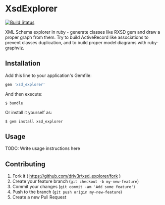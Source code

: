 # XsdExplorer

[![Build Status](https://travis-ci.org/driv3r/xsd_explorer.svg)](https://travis-ci.org/driv3r/xsd_explorer)

XML Schema explorer in ruby - generate classes like RXSD gem and draw a proper graph from them.
Try to build ActiveRecord like associations to prevent classes duplication, and to build proper model diagrams with ruby-graphviz.

## Installation

Add this line to your application's Gemfile:

```ruby
gem 'xsd_explorer'
```

And then execute:

    $ bundle

Or install it yourself as:

    $ gem install xsd_explorer

## Usage

TODO: Write usage instructions here

## Contributing

1. Fork it ( https://github.com/driv3r/xsd_explorer/fork )
2. Create your feature branch (`git checkout -b my-new-feature`)
3. Commit your changes (`git commit -am 'Add some feature'`)
4. Push to the branch (`git push origin my-new-feature`)
5. Create a new Pull Request
